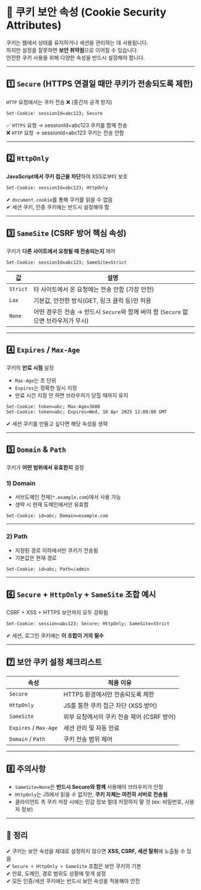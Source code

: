 # 🍪 쿠키 보안 속성 (Cookie Security Attributes)

쿠키는 웹에서 상태를 유지하거나 세션을 관리하는 데 사용됩니다.  
하지만 설정을 잘못하면 **보안 취약점**으로 이어질 수 있습니다.  
안전한 쿠키 사용을 위해 다양한 속성을 반드시 설정해야 합니다.

---

## 1️⃣ `Secure` (HTTPS 연결일 때만 쿠키가 전송되도록 제한)
`HTTP` 요청에서는 쿠키 전송 ❌ (중간자 공격 방지)

```
Set-Cookie: sessionId=abc123; Secure
```

✅ `HTTPS` 요청 → sessionId=abc123 쿠키를 함께 전송  
❌ `HTTP` 요청 → sessionId=abc123 쿠키는 전송 안함  

---

## 2️⃣ `HttpOnly`

**JavaScript에서 쿠키 접근을 차단**하여 XSS로부터 보호
```
Set-Cookie: sessionId=abc123; HttpOnly
```
✔ `document.cookie`를 통해 쿠키를 읽을 수 없음  
✔ 세션 쿠키, 인증 쿠키에는 반드시 설정해야 함  

---

## 3️⃣ `SameSite` **(CSRF 방어 핵심 속성)**

쿠키가 **다른 사이트에서 요청될 때 전송되는지** 제어  

```
Set-Cookie: sessionId=abc123; SameSite=Strict
```
| 값 | 설명 |
|-----|------|
| `Strict` | 타 사이트에서 온 요청에는 전송 안함 (가장 안전) |
| `Lax` | 기본값, 안전한 방식(GET, 링크 클릭 등)만 허용 |
| `None` | 어떤 경우든 전송 → 반드시 `Secure`와 함께 써야 함 (`Secure` 없으면 브라우저가 무시)

---

## 4️⃣ `Expires` / `Max-Age`

쿠키의 **만료 시점** 설정
- `Max-Age`는 초 단위
- `Expires`는 정확한 일시 지정
- 만료 시간 지정 안 하면 브라우저가 닫힐 때까지 유지
```
Set-Cookie: token=abc; Max-Age=3600
Set-Cookie: token=abc; Expires=Wed, 10 Apr 2025 12:00:00 GMT
```

✔ 세션 쿠키를 만들고 싶다면 해당 속성을 생략  

---

## 5️⃣ `Domain` & `Path`

쿠키가 **어떤 범위에서 유효한지** 결정

### 1) Domain
- 서브도메인 전체(`*.example.com`)에서 사용 가능
- 생략 시 현재 도메인에서만 유효함
```
Set-Cookie: id=abc; Domain=example.com
```

---

### 2) Path
- 지정된 경로 이하에서만 쿠키가 전송됨
- 기본값은 현재 경로
```
Set-Cookie: id=abc; Path=/admin
```

---

## 6️⃣ `Secure` + `HttpOnly` + `SameSite` 조합 예시
CSRF + XSS + HTTPS 보안까지 모두 강화됨
```
Set-Cookie: session=abc123; Secure; HttpOnly; SameSite=Strict
```
✔ 세션, 로그인 쿠키에는 **이 조합이 거의 필수**

---

## 7️⃣ 보안 쿠키 설정 체크리스트

| 속성 | 적용 이유 |
|------|-----------|
| `Secure` | HTTPS 환경에서만 전송되도록 제한 |
| `HttpOnly` | JS를 통한 쿠키 접근 차단 (XSS 방어) |
| `SameSite` | 외부 요청에서의 쿠키 전송 제어 (CSRF 방어) |
| `Expires` / `Max-Age` | 세션 관리 및 자동 만료 |
| `Domain` / `Path` | 쿠키 전송 범위 제어

---

## 8️⃣ 주의사항

- `SameSite=None`은 **반드시 Secure와 함께** 사용해야 브라우저가 인정
- `HttpOnly`는 JS에서 읽을 수 없지만, **쿠키 자체는 여전히 서버로 전송됨**
- 클라이언트 측 쿠키 저장 시에는 민감 정보 절대 저장하지 말 것 (ex: 비밀번호, 사용자 정보)

---

## 🎯 정리

✔ 쿠키는 보안 속성을 제대로 설정하지 않으면 **XSS, CSRF, 세션 탈취**에 노출될 수 있음  
✔ `Secure + HttpOnly + SameSite` 조합은 보안 쿠키의 기본  
✔ 만료, 도메인, 경로 범위도 상황에 맞게 설정  
✔ 모든 인증/세션 쿠키에는 반드시 보안 속성을 적용해야 안전
